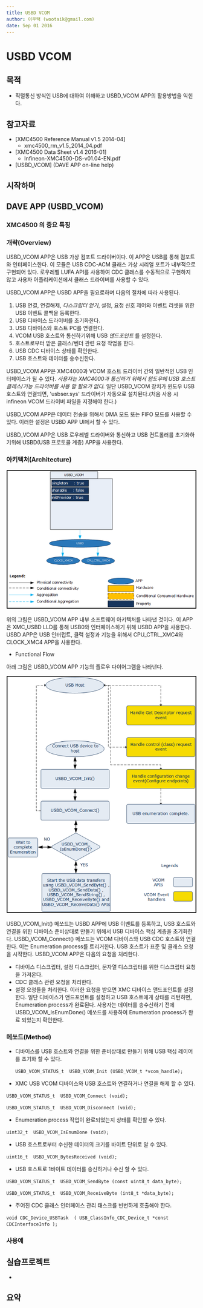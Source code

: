 ```yaml
---
title: USBD VCOM   
author: 이우택 (wootaik@gmail.com)
date: Sep 01 2016
---
```


# USBD VCOM

## 목적
* 직렬통신 방식인 USB에 대하여 이해하고 USBD_VCOM APP의 활용방법을 익힌다.

## 참고자료

* [XMC4500 Reference Manual v1.5 2014-04]
    - xmc4500_rm_v1.5_2014_04.pdf
* [XMC4500 Data Sheet v1.4 2016-01]
    - Infineon-XMC4500-DS-v01.04-EN.pdf
* [USBD_VCOM] (DAVE APP on-line help)


## 시작하며

## DAVE APP (USBD_VCOM)

### XMC4500 의 중요 특징

### 개략(Overview)
USBD_VCOM APP은 USB 가상 컴포트 드라이버이다. 이 APP은 USB를 통해 컴포트와 인터페이스한다. 이 모듈은 USB CDC-ACM 클래스 가상 시리얼 포트가 내부적으로 구현되어 있다. 로우레벨 LUFA API를 사용하여 CDC 클래스를 수동적으로 구현하지 않고 사용자 어플리케이션에서 클래스 드라이버를 사용할 수 있다.

USBD_VCOM APP은 USBD APP을 필요로하며 다음의 절차에 따라 사용된다.

1. USB 연결, 연결해제, _디스크립터 얻기_, 설정, 요청 신호 제어와 이벤트 리셋을 위한 USB 이벤트 콜백을 등록한다.
2. USB 디바이스 드라이버를 초기화한다.
3. USB 디바이스와 호스트 PC를 연결한다.
4. VCOM USB 호스트와 통신하기위해 USB _앤드포인트_ 를 설정한다.
5. 호스트로부터 받은 클래스/벤더 관련 요청 작업을 한다.
6. USB CDC 디바이스 상태를 확인한다.
7. USB 호스트와 데이터를 송수신한다.

USBD_VCOM APP은 XMC4000과 VCOM 호스트 드라이버 간의 일반적인 USB 인터페이스가 될 수 있다. _사용자는 XMC4000과 통신하기 위해서 윈도우에 USB 호스트 클래스/기능 드라이버를 사용 할 필요가 없다._ 일단 USBD_VCOM 장치가 윈도우 USB 호스트와 연결되면, 'usbser.sys' 드라이버가 자동으로 설치된다.(처음 사용 시 infineon VCOM 드라이버 파일을 지정해야 한다.)

USBD_VCOM APP은 데이터 전송을 위해서 DMA 모드 또는 FIFO 모드를 사용할 수 있다. 이러한 설정은 USBD APP UI에서 할 수 있다.

USBD_VCOM APP은 USB 로우레벨 드라이버와 통신하고 USB 컨트롤러를 초기화하기위해 USBD(USB 프로토콜 계층) APP을 사용한다.

### 아키텍쳐(Architecture)
![Usb_Architecture](./images/Usb_Architecture.png)

위의 그림은 USBD_VCOM APP 내부 소프트웨어 아키텍처를 나타낸 것이다. 이 APP은 XMC_USBD LLD를 통해 USB0와 인터페이스하기 위해 USBD APP을 사용한다. USBD APP은 USB 인터럽트, 클럭 설정과 기능을 위해서 CPU_CTRL_XMC4와 CLOCK_XMC4 APP을 사용한다.

* Functional Flow

아래 그림은 USBD_VCOM APP 기능의 플로우 다이어그램을 나타낸다.

![Usb_FlowDiagram](./images/Usb_FlowDiagram.png)

USBD_VCOM_Init() 메쏘드는 USBD APP에 USB 이벤트를 등록하고, USB 호스트와 연결을 위한 디바이스 준비상태로 만들기 위해서 USB 디바이스 핵심 계층을 초기화한다.
USBD_VCOM_Connect() 메쏘드는 VCOM 디바이스와 USB CDC 호스트와 연결한다. 이는 Enumeration process를 트리거한다. USB 호스트가 표준 및 클래스 요청을 시작한다. USBD_VCOM APP은 다음의 요청을 처리한다.

* 디바이스 디스크립터, 설정 디스크립터, 문자열 디스크립터를 위한 디스크립터 요청을 가져온다.
* CDC 클래스 관련 요청을 처리한다.
* 설정 요청들을 처리한다. 이러한 요청을 받으면 XMC 디바이스 앤드포인트를 설정한다.
  일단 디바이스가 앤드포인트를 설정하고 USB 호스트에게 상태를 리턴하면, Enumeration process가 완료된다. 사용자는 데이터를 송수신하기 전에 USBD_VCOM_IsEnumDone() 메쏘드를 사용하여 Enumeration process가 완료 되었는지 확인한다.

### 메쏘드(Method)

* 디바이스를 USB 호스트와 연결을 위한 준비상태로 만들기 위해 USB 핵심 레이어를 초기화 할 수 있다.

  `USBD_VCOM_STATUS_t  USBD_VCOM_Init (USBD_VCOM_t *vcom_handle);`

* XMC USB VCOM 디바이스와 USB 호스트와 연결하거나 연결을 해제 할 수 있다.

`USBD_VCOM_STATUS_t  USBD_VCOM_Connect (void);`

`USBD_VCOM_STATUS_t  USBD_VCOM_Disconnect (void);`

* Enumeration process 작업이 완료되었는지 상태를 확인할 수 있다.

`uint32_t  USBD_VCOM_IsEnumDone (void);`

* USB 호스트로부터 수신한 데이터의 크기를 바이트 단위로 알 수 있다.

`uint16_t  USBD_VCOM_BytesReceived (void);`

* USB 호스트로 1바이트 데이터를 송신하거나 수신 할 수 있다.

`USBD_VCOM_STATUS_t  USBD_VCOM_SendByte (const uint8_t data_byte);`

`USBD_VCOM_STATUS_t  USBD_VCOM_ReceiveByte (int8_t *data_byte);`

* 주어진 CDC 클래스 인터페이스 관리 태스크를 빈번하게 호출해야 한다.

`void CDC_Device_USBTask  ( USB_ClassInfo_CDC_Device_t *const  CDCInterfaceInfo );`

### 사용예

## 실습프로젝트

* ​

## 요약
